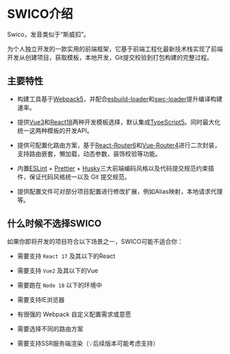 # SWICO介绍

Swico，发音类似于“斯威扣”。

为个人独立开发的一款实用的前端框架，它基于前端工程化最新技术栈实现了前端开发从创建项目，获取模板，本地开发，Git提交校验到打包构建的完整过程。


## 主要特性 

- 构建工具基于[Webpack5]，并配合[esbuild-loader]和[swc-loader]提升编译构建速率。

- 提供[Vue3]和[React18]两种开发模板选择，默认集成[TypeScript5]。同时最大化统一这两种模板的开发API。

- 提供可配置化路由方案，基于[React-Router6]和[Vue-Router4]进行二次封装，支持路由嵌套，懒加载，动态参数，装饰校验等功能。

- 内置[ESLint] + [Prettier] + [Husky]三大前端编码风格以及代码提交规范约束插件，保证代码风格统一以及 Git 提交规范。

- 提供配置文件可对部分项目配置进行修改扩展，例如Alias映射，本地请求代理等。


## 什么时候不选择SWICO

如果你即将开发的项目符合以下场景之一，SWICO可能不适合你：

- 需要支持 `React 17` 及其以下的React

- 需要支持 `Vue2` 及其以下的Vue

- 需要跑在 `Node 18` 以下的环境中

- 需要支持IE浏览器

- 有很强的 Webpack 自定义配置需求或意愿

- 需要选择不同的路由方案

- 需要支持SSR服务端渲染（:bulb:后续版本可能考虑支持）



[Webpack5]: https://www.webpackjs.com/
[esbuild-loader]:https://www.npmjs.com/package/esbuild-loader
[swc-loader]:https://www.npmjs.com/package/swc-loader
[Vue3]:https://cn.vuejs.org/
[Vue-Router4]:https://router.vuejs.org/zh/
[React18]:https://react.docschina.org/
[React-Router6]:https://reactrouter.com/en/main
[Typescript5]:https://ts.nodejs.cn/
[ESLint]:https://zh-hans.eslint.org/docs/latest/use/getting-started
[Prettier]:https://www.prettier.cn/
[Husky]:https://typicode.github.io/husky/
